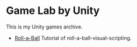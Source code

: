 # Game Lab by Unity

This is my Unity games archive.

- [Roll-a-Ball](./Roll-a-Ball) Tutorial of roll-a-ball-visual-scripting.
